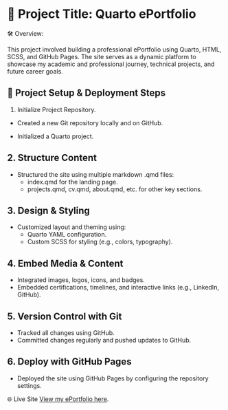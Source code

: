 #  📘 Project Title: Quarto ePortfolio
🛠️ Overview:

This project involved building a professional ePortfolio using Quarto, HTML, SCSS, and GitHub Pages. The site serves as a dynamic platform to showcase my academic and professional journey, technical projects, and future career goals.

## 🚀 Project Setup & Deployment Steps
1. Initialize Project Repository.
*  Created a new Git repository locally and on GitHub.

*  Initialized a Quarto project.

## 2. Structure Content
*  Structured the site using multiple markdown .qmd files:
   *  index.qmd for the landing page.
   *  projects.qmd, cv.qmd, about.qmd, etc. for other key sections.

## 3. Design & Styling
*  Customized layout and theming using:
   *  Quarto YAML configuration.
   *  Custom SCSS for styling (e.g., colors, typography).

## 4. Embed Media & Content
*  Integrated images, logos, icons, and badges.
*  Embedded certifications, timelines, and interactive links (e.g., LinkedIn, GitHub).

## 5. Version Control with Git
*  Tracked all changes using GitHub.
*  Committed changes regularly and pushed updates to GitHub.

## 6. Deploy with GitHub Pages
*  Deployed the site using GitHub Pages by configuring the repository settings.

🌐 Live Site
[View my ePortfolio here](https://boonchinlook.github.io/).

